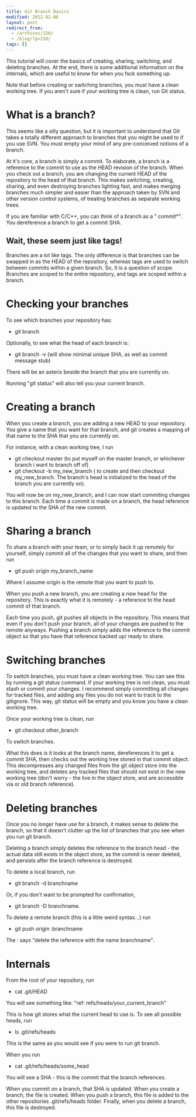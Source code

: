 ```yaml
---
title: Git Branch Basics
modified: 2012-02-06
layout: post
redirect_from:
  - /archives/150/
  - /blog/?p=150/
tags: []
---
```



This tutorial will cover the basics of creating, sharing, switching, and deleting branches. At the end, there is some additional information on the internals, which are useful to know for when you fsck something up.

Note that before creating or switching branches, you must have a clean working tree. If you aren't sure if your working tree is clean, run Git status.

What is a branch?
=================

This seems like a silly question, but it is important to understand that Git takes a totally different approach to branches that you might be used to if you use SVN. You must empty your mind of any pre-conceived notions of a branch.

At it's core, a branch is simply a commit. To elaborate, a branch is a reference to the commit to use as the HEAD revision of the branch. When you check out a branch, you are changing the current HEAD of the repository to the head of that branch. This makes switching, creating, sharing, and even destroying branches lighting fast, and makes merging branches much simpler and easier than the approach taken by SVN and other version control systems, of treating branches as separate working trees.

If you are familiar with C/C++, you can think of a branch as a " commit\*". You dereference a branch to get a commit SHA.

Wait, these seem just like tags!
--------------------------------

Branches are a lot like tags. The only difference is that branches can be swapped in as the HEAD of the repository, whereas tags are used to switch between commits within a given branch. So, it is a question of scope. Branches are scoped to the entire repository, and tags are scoped within a branch.

Checking your branches
======================

To see which branches your repository has:

-   git branch

Optionally, to see what the head of each branch is:

-   git branch -v (will show minimal unique SHA, as well as commit message stub)

There will be an asterix beside the branch that you are currently on.

Running "git status" will also tell you your current branch.

Creating a branch
=================

When you create a branch, you are adding a new HEAD to your repository. You give a name that you want for that branch, and git creates a mapping of that name to the SHA that you are currently on.

For instance, with a clean working tree, I run

-   git checkout master (to put myself on the master branch, or whichever branch i want to branch off of)
-   git checkout -b my\_new\_branch ( to create and then checkout my\_new\_branch. The branch's head is initialized to the head of the branch you are currently on).

You will now be on my\_new\_branch, and I can now start commiting changes to this branch. Each time a commit is made on a branch, the head reference is updated to the SHA of the new commit.

Sharing a branch
================

To share a branch with your team, or to simply back it up remotely for yourself, simply commit all of the changes that you want to share, and then run

-   git push origin my\_branch\_name

Where I assume origin is the remote that you want to push to.

When you push a new branch, you are creating a new head for the repository. This is exactly what it is remotely - a reference to the head commit of that branch.

Each time you push, git pushes all objects in the repository. This means that even if you don't push your branch, all of your changes are pushed to the remote anyways. Pushing a branch simply adds the reference to the commit object so that you have that reference backed up/ ready to share.

Switching branches
==================

To switch branches, you must have a clean working tree. You can see this by running a git status command. If your working tree is not clean, you must stash or commit your changes. I recommend simply committing all changes for tracked files, and adding any files you do not want to track to the gitignore. This way, git status will be empty and you know you have a clean working tree.

Once your working tree is clean, run

-   git checkout other\_branch

To switch branches.

What this does is it looks at the branch name, dereferences it to get a commit SHA, then checks out the working tree stored in that commit object. This decompresses any changed files from the git object store into the working tree, and deletes any tracked files that should not exist in the new working tree (don't worry - the live in the object store, and are accessible via or old branch reference).

Deleting branches
=================

Once you no longer have use for a branch, it makes sense to delete the branch, so that it doesn't clutter up the list of branches that you see when you run git branch.

Deleting a branch simply deletes the reference to the branch head - the actual data still exists in the object store, as the commit is never deleted, and persists after the branch reference is destroyed.

To delete a local branch, run

-   git branch -d branchname

Or, if you don't want to be prompted for confirmation,

-   git branch -D branchname.

To delete a remote branch (this is a little weird syntax...) run

-   git push origin :branchname

The : says "delete the reference with the name branchname".

Internals
=========

From the root of your repository, run

-   cat .git/HEAD

You will see something like: "ref: refs/heads/your\_current\_branch"

This is how git stores what the current head to use is. To see all possible heads, run

-   ls .git/refs/heads

This is the same as you would see if you were to run git branch.

When you run

-   cat .git/refs/heads/some\_head

You will see a SHA - this is the commit that the branch references.

When you commit on a branch, that SHA is updated. When you create a branch, the file is created. When you push a branch, this file is added to the other repositories .git/refs/heads folder. Finally, when you delete a branch, this file is destroyed.
